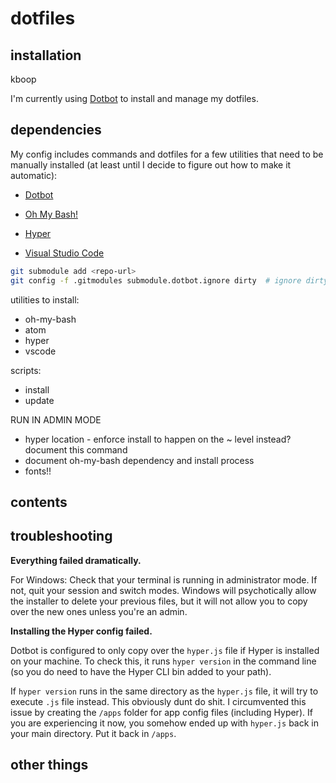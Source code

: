# dotfiles

## installation

kboop

I'm currently using [Dotbot](https://github.com/anishathalye/dotbot) to install and manage my dotfiles. 

## dependencies

My config includes commands and dotfiles for a few utilities that need to be manually installed (at least until I decide to figure out how to make it automatic):

- [Dotbot](https://github.com/anishathalye/dotbot)
- [Oh My Bash!](https://github.com/ohmybash/oh-my-bash)

- [Hyper](https://hyper.is/)
- [Visual Studio Code](https://code.visualstudio.com/)

```sh
git submodule add <repo-url>
git config -f .gitmodules submodule.dotbot.ignore dirty  # ignore dirty commits in the submodule
```

utilities to install:
- oh-my-bash
- atom
- hyper
- vscode

scripts:
- install
- update

RUN IN ADMIN MODE
- hyper location - enforce install to happen on the ~ level instead? document this
command
- document oh-my-bash dependency and install process
- fonts!!

## contents

## troubleshooting

**Everything failed dramatically.**

For Windows: Check that your terminal is running in administrator mode. If not, quit your session and switch modes. Windows will psychotically allow the installer to delete your previous files, but it will not allow you to copy over the new ones unless you're an admin. 

**Installing the Hyper config failed.**

Dotbot is configured to only copy over the `hyper.js` file if Hyper is installed on your machine. To check this, it runs `hyper version` in the command line (so you do need to have the Hyper CLI bin added to your path). 

If `hyper version` runs in the same directory as the `hyper.js` file, it will try to execute `.js` file instead. This obviously dunt do shit. I circumvented this issue by creating the `/apps` folder for app config files (including Hyper). If you are experiencing it now, you somehow ended up with `hyper.js` back in your main directory. Put it back in `/apps`.

## other things
